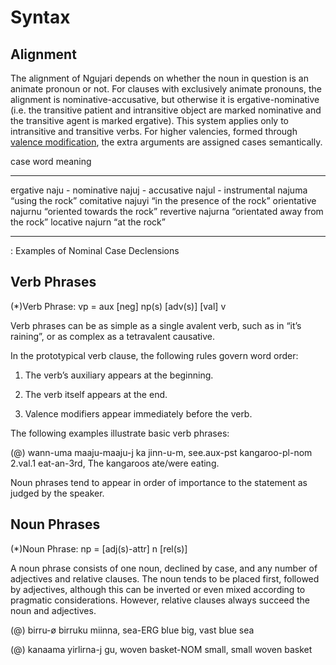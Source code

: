 Syntax
======

Alignment
---------

The alignment of Ngujari depends on whether the noun in question is an animate
pronoun or not. For clauses with exclusively animate pronouns, the alignment is
nominative-accusative, but otherwise it is ergative-nominative (i.e. the
transitive patient and intransitive object are marked nominative and the
transitive agent is marked ergative). This system applies only to intransitive
and transitive verbs. For higher valencies, formed through [valence
modification](#valencemod), the extra arguments are assigned cases semantically.

  case           word       meaning
  -------------- ---------- ---------------------------------
  ergative       naju       -
  nominative     najuj      -
  accusative     najul      -
  instrumental   najuma     “using the rock”
  comitative     najuyi     “in the presence of the rock”
  orientative    najurnu    “oriented towards the rock”
  revertive      najurna    “orientated away from the rock”
  locative       najurn     “at the rock”
  -------------- ---------- ---------------------------------
: Examples of Nominal Case Declensions

Verb Phrases
------------

(*)Verb Phrase: vp = aux [neg] np(s) [adv(s)] [val] v

Verb phrases can be as simple as a single avalent verb, such as in “it’s
raining”, or as complex as a tetravalent causative.

In the prototypical verb clause, the following rules govern word order:

1.  The verb’s auxiliary appears at the beginning.

2.  The verb itself appears at the end.

3.  Valence modifiers appear immediately before the verb.

The following examples illustrate basic verb phrases:

(@) wann-uma maaju-maaju-j ka jinn-u-m,
    see.aux-pst kangaroo-pl-nom 2.val.1 eat-an-3rd,
    The kangaroos ate/were eating.

Noun phrases tend to appear in order of importance to the statement as
judged by the speaker.

Noun Phrases
------------

(*)Noun Phrase: np = [adj(s)-attr] n [rel(s)]

A noun phrase consists of one noun, declined by case, and any number of
adjectives and relative clauses. The noun tends to be placed first,
followed by adjectives, although this can be inverted or even mixed
according to pragmatic considerations. However, relative clauses always
succeed the noun and adjectives.

(@) birru-ø birruku miinna,
    sea-ERG blue big,
    vast blue sea

(@) kanaama yirlirna-j gu,
    woven basket-NOM small,
    small woven basket
